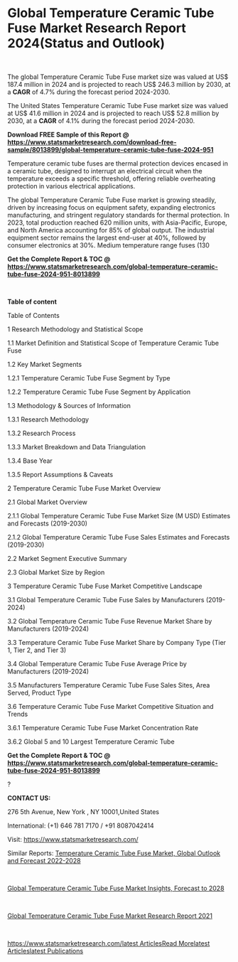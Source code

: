 <h1>Global Temperature Ceramic Tube Fuse Market Research Report 2024(Status and Outlook)</h1><br/><p>The global Temperature Ceramic Tube Fuse market size was valued at US$ 187.4 million in 2024 and is projected to reach US$ 246.3 million by 2030, at a <strong>CAGR</strong> of 4.7% during the forecast period 2024-2030.</p>
 
 
 
 <p>The United States Temperature Ceramic Tube Fuse market size was valued at US$ 41.6 million in 2024 and is projected to reach US$ 52.8 million by 2030, at a <strong>CAGR</strong> of 4.1% during the forecast period 2024-2030.</p>
 
 
 
 <p><strong>Download FREE Sample of this Report @ <a href="https://www.statsmarketresearch.com/download-free-sample/8013899/global-temperature-ceramic-tube-fuse-2024-951">https://www.statsmarketresearch.com/download-free-sample/8013899/global-temperature-ceramic-tube-fuse-2024-951</a></strong></p>
 
 
 
 <p>Temperature ceramic tube fuses are thermal protection devices encased in a ceramic tube, designed to interrupt an electrical circuit when the temperature exceeds a specific threshold, offering reliable overheating protection in various electrical applications.</p>
 
 
 
 <p>The global Temperature Ceramic Tube Fuse market is growing steadily, driven by increasing focus on equipment safety, expanding electronics manufacturing, and stringent regulatory standards for thermal protection. In 2023, total production reached 620 million units, with Asia-Pacific, Europe, and North America accounting for 85% of global output. The industrial equipment sector remains the largest end-user at 40%, followed by consumer electronics at 30%. Medium temperature range fuses (130</p>
 
 
 
 <div><b>Get the Complete Report & TOC @ <a href="https://www.statsmarketresearch.com/global-temperature-ceramic-tube-fuse-2024-951-8013899">https://www.statsmarketresearch.com/global-temperature-ceramic-tube-fuse-2024-951-8013899</a></b></div>
 
 
 
 <p><br />
 
 <b>Table of content</b></p>
 
 
 
 <p>Table of Contents<br />
 
 1 Research Methodology and Statistical Scope<br />
 
 1.1 Market Definition and Statistical Scope of Temperature Ceramic Tube Fuse<br />
 
 1.2 Key Market Segments<br />
 
 1.2.1 Temperature Ceramic Tube Fuse Segment by Type<br />
 
 1.2.2 Temperature Ceramic Tube Fuse Segment by Application<br />
 
 1.3 Methodology & Sources of Information<br />
 
 1.3.1 Research Methodology<br />
 
 1.3.2 Research Process<br />
 
 1.3.3 Market Breakdown and Data Triangulation<br />
 
 1.3.4 Base Year<br />
 
 1.3.5 Report Assumptions & Caveats<br />
 
 2 Temperature Ceramic Tube Fuse Market Overview<br />
 
 2.1 Global Market Overview<br />
 
 2.1.1 Global Temperature Ceramic Tube Fuse Market Size (M USD) Estimates and Forecasts (2019-2030)<br />
 
 2.1.2 Global Temperature Ceramic Tube Fuse Sales Estimates and Forecasts (2019-2030)<br />
 
 2.2 Market Segment Executive Summary<br />
 
 2.3 Global Market Size by Region<br />
 
 3 Temperature Ceramic Tube Fuse Market Competitive Landscape<br />
 
 3.1 Global Temperature Ceramic Tube Fuse Sales by Manufacturers (2019-2024)<br />
 
 3.2 Global Temperature Ceramic Tube Fuse Revenue Market Share by Manufacturers (2019-2024)<br />
 
 3.3 Temperature Ceramic Tube Fuse Market Share by Company Type (Tier 1, Tier 2, and Tier 3)<br />
 
 3.4 Global Temperature Ceramic Tube Fuse Average Price by Manufacturers (2019-2024)<br />
 
 3.5 Manufacturers Temperature Ceramic Tube Fuse Sales Sites, Area Served, Product Type<br />
 
 3.6 Temperature Ceramic Tube Fuse Market Competitive Situation and Trends<br />
 
 3.6.1 Temperature Ceramic Tube Fuse Market Concentration Rate<br />
 
 3.6.2 Global 5 and 10 Largest Temperature Ceramic Tube</p>
 
 
 
 <div><b>Get the Complete Report & TOC @ <a href="https://www.statsmarketresearch.com/global-temperature-ceramic-tube-fuse-2024-951-8013899">https://www.statsmarketresearch.com/global-temperature-ceramic-tube-fuse-2024-951-8013899</a></b></div>
 
 
 
 <p>? </p>
 
 
 
 <p><b>CONTACT US:</b><br />
 
 276 5th Avenue, New York , NY 10001,United States<br />
 
 International: (+1) 646 781 7170 / +91 8087042414<br />
 
 Visit: <a href="https://www.statsmarketresearch.com/">https://www.statsmarketresearch.com/</a><br />
 
 Similar Reports: <a href="https://www.statsmarketresearch.com/global-temperature-ceramic-tube-fuse-2024-951-8013899">Temperature Ceramic Tube Fuse Market, Global Outlook and Forecast 2022-2028</a><br />
 
 <br />
 
 <a href="https://www.statsmarketresearch.com/global-temperature-ceramic-tube-fuse-2024-951-8013899">Global Temperature Ceramic Tube Fuse Market Insights, Forecast to 2028</a><br />
 
 <br />
 
 <a href="https://www.statsmarketresearch.com/global-temperature-ceramic-tube-fuse-2024-951-8013899">Global Temperature Ceramic Tube Fuse Market Research Report 2021</a><br />
 
 <br />
 
 <a href="https://gyeongbokgung.com">https://www.statsmarketresearch.com/</a><a href="https://hallyeomaritime.com">latest Articles</a><a href="https://jingwansa.com">Read More</a><a href="https://nguoiviet.jp/">latest Articles</a><a href="https://www.intelmarketresearch.com/">latest Publications</a></p>